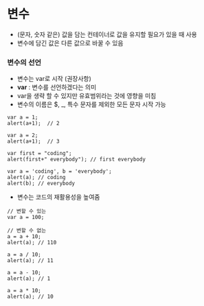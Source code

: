 # 변수

* \(문자, 숫자 같은\) 값을 담는 컨테이너로 값을 유지할 필요가 있을 때 사용
* 변수에 담긴 값은 다른 값으로 바꿀 수 있음

### 변수의 선언

* 변수는 var로 시작 \(권장사항\)
* **var** : 변수를 선언하겠다는 의미
* var을 생략 할 수 있지만 유효범위라는 것에 영향을 미침
* 변수의 이름은 $, \_, 특수 문자를 제외한 모든 문자 시작 가능

```text
var a = 1;
alert(a+1);  // 2

var a = 2;
alert(a+1);  // 3

var first = "coding";
alert(first+" everybody"); // first everybody

var a = 'coding', b = 'everybody';
alert(a); // coding
alert(b); // everybody
```

* 변수는 코드의 재활용성을 높여줌

```text
// 변할 수 있는
var a = 100; 

// 변할 수 없는
a = a + 10;
alert(a); // 110

a = a / 10;
alert(a); // 11

a = a - 10; 
alert(a); // 1

a = a * 10;      
alert(a); // 10
```

